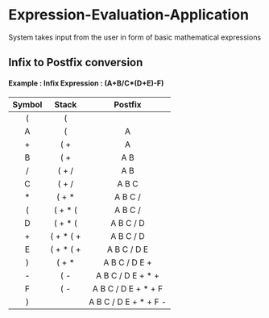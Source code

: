 # Expression-Evaluation-Application
System takes input from the user in form of basic mathematical expressions

## Infix to Postfix conversion

#### Example : Infix Expression : (A+B/C*(D+E)-F)

| Symbol       | Stack          | Postfix                 |
| :---:        |     :---:      |   :---:                 |
| (            | (              |                         |
|      A       | (              |     A                   |
|      +       | ( +            |     A                   |
|      B       | ( +            |     A B                 |
|      /       | ( + /          |     A B                 |
|      C       | ( + /          |     A B C               |
|      *       | ( + *          |   A B  C /              |
|      (       | ( + * (        | A  B C /                |
| D            | ( + * (        | A B C / D               |
| +            | ( + * ( +      | A B C / D               |
| E            | ( + * ( +      |  A B C / D E            |
| )            | ( + *          | A B C / D E +           |
| -            | ( -            |A B C / D E + * +        |
| F            | ( -            |A B C / D E + * +  F     |
| )            |                |A B C / D E + * +  F -   |
